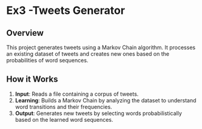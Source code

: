 # Ex3 -Tweets Generator

## Overview
This project generates tweets using a Markov Chain algorithm. It processes an existing dataset of tweets and creates new ones based on the probabilities of word sequences.

## How it Works
1. **Input**: Reads a file containing a corpus of tweets.
2. **Learning**: Builds a Markov Chain by analyzing the dataset to understand word transitions and their frequencies.
3. **Output**: Generates new tweets by selecting words probabilistically based on the learned word sequences.
